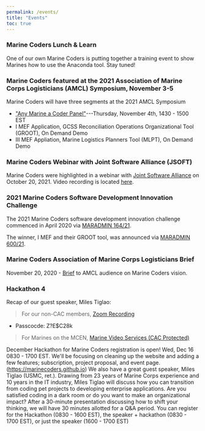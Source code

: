 ```yaml
---
permalink: /events/
title: "Events"
toc: true
---
```


### Marine Coders Lunch & Learn

One of our own Marine Coders is putting together a training event to show Marines how to use the Anaconda tool. Stay tuned!

### Marine Coders featured at the 2021 Association of Marine Corps Logisticians (AMCL) Symposium, November 3-5

Marine Coders will have three segments at the 2021 AMCL Symposium
  * ["Any Marine a Coder Panel"](https://www.amclsymposium.org/Agenda/Agenda)---Thursday, November 4th, 1430 - 1500 EST
  * I MEF Application, GCSS Reconciliation Operations Organizational Tool (GROOT), On Demand Demo
  * III MEF Appliation, Marine Logistics Planners Tool (MLPT), On Demand Demo

### Marine Coders Webinar with Joint Software Alliance (JSOFT)

Marine Coders were highlighted in a webinar with [Joint Software Alliance](https://www.jsoftalliance.org/) on October 20, 2021.  Video recording is located [here](https://www.jsoftalliance.org/videos/).

### 2021 Marine Coders Software Development Innovation Challenge

The 2021 Marine Coders software development innovation challenge commenced in April 2020 via [MARADMIN 164/21](https://www.marines.mil/News/Messages/Messages-Display/Article/2549693/solicitation-for-participation-in-the-marine-corps-inaugural-micro-application/).

The winner, I MEF and their GROOT tool, was announced via [MARADMIN 600/21](https://www.marines.mil/News/Messages/Messages-Display/Article/2815694/2021-inaugural-micro-application-development-innovation-challenge-results/).

### Marine Coders Association of Marine Corps Logisticians Brief

November 20, 2020 - [Brief](https://www.youtube.com/watch?v=XybGruUNc7s&t=5s) to AMCL audience on Marine Coders vision.

### Hackathon 4

Recap of our guest speaker, Miles Tiglao:

> For our non-CAC members, [Zoom Recording](https://us02web.zoom.us/rec/share/8qntZYHsw4H1xkvCFS6YfwuYNu9eweyhi22OUYHwsQJwbFywtCqadBkYzQ_0nsFY.Szee4QhLQhLRYIGP) 
* Passcocde: Z?E$C28k

> For Marines on the MCEN, [Marine Video Services (CAC Protected)](https://www.marinenet.usmc.mil/mvs/watchVideo.aspx?id=35908B717ACD)

December Hackathon for Marine Coders registration is open!  Wed, Dec 16 0830 - 1700 EST.  We'll be focusing on cleaning up the website and adding a few features; subscription, project proposal, and event page. (https://marinecoders.github.io)
We also have a great guest speaker, Miles Tiglao (USMC, ret.).  Drawing from 23 years of Marine Corps experience and 10 years in the IT industry, Miles Tiglao will discuss how you can transition from coding pet projects to developing enterprise applications.  Are you satisfied coding in a dark room or do you want to make an organizational impact?  After a 30-minute presentation discussing how to shift your thinking, we will have 30 minutes allotted for a Q&A period.
You can register for the Hackathon (0830  - 1600 EST), the speaker + hackathon (0830 - 1700 EST), or just the speaker (1600 - 1700 EST)
